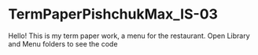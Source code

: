 # TermPaperPishchukMax_IS-03

Hello! This is my term paper work, a menu for the restaurant.
Open Library and Menu folders to see the code
